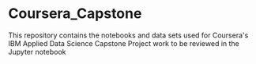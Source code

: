 # Coursera_Capstone
This repository contains the notebooks and data sets used for Coursera's IBM Applied Data Science Capstone 
Project work to be reviewed in the Jupyter notebook
